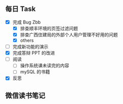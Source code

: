 ## 每日 Task
- [x] 完成 Bug Zbb
	- [x] 排查顺丰环境的页签过滤问题
	- [x] 排查广西住建局的外部个人用户管理不好用的问题
	- [x] others
- [ ] 完成新功能的演示
- [x] 完成答辩 PPT 的改进
- [ ] 阅读
	- [ ] 操作系统课未读完的内容
	- [ ] mySQL 的书籍
- [x] 反思

## 微信读书笔记
<!-- start of weread -->

<!-- end of weread -->
